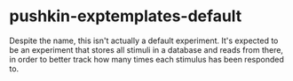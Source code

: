 # pushkin-exptemplates-default
Despite the name, this isn't actually a default experiment. It's expected to be an experiment that stores all stimuli in a database and reads from there, in order to better track how many times each stimulus has been responded to.
